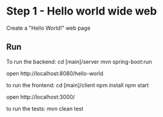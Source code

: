 # Step 1 - Hello world wide web

Create a "Hello World!" web page

## Run

To run the backend:
cd [main]/server
mvn spring-boot:run

open http://localhost:8080/hello-world

to run the frontend:
cd [main]/client
npm install
npm start

open http://localhost:3000/


to run the tests:
mvn clean test